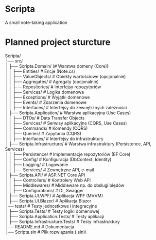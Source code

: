 # Scripta
A small note-taking application

# Planned project sturcture
Scripta/\
│── src/\
│   ├── Scripta.Domain/         (# Warstwa domeny (Core))\
│   │   ├── Entities/           # Encje (Note.cs)\
│   │   ├── ValueObjects/       # Obiekty wartościowe (opcjonalnie)\
│   │   ├── Aggregates/         # Agregaty (opcjonalnie)\
│   │   ├── Repositories/       # Interfejsy repozytoriów\
│   │   ├── Services/           # Logika domenowa\
│   │   ├── Exceptions/         # Wyjątki domenowe\
│   │   ├── Events/             # Zdarzenia domenowe\
│   │   ├── Interfaces/         # Interfejsy do zewnętrznych zależności\
│   ├── Scripta.Application/    # Warstwa aplikacyjna (Use Cases)\
│   │   ├── DTOs/               # Data Transfer Objects\
│   │   ├── Services/           # Serwisy aplikacyjne (CQRS, Use Cases)\
│   │   ├── Commands/           # Komendy (CQRS)\
│   │   ├── Queries/            # Zapytania (CQRS)\
│   │   ├── Interfaces/         # Interfejsy do infrastruktury\
│   ├── Scripta.Infrastructure/ # Warstwa infrastruktury (Persistence, API, Services)\
│   │   ├── Persistence/        # Implementacje repozytoriów (EF Core)\
│   │   ├── Config/             # Konfiguracja (DbContext, Identity)\
│   │   ├── Logging/            # Logowanie\
│   │   ├── Services/           # Zewnętrzne API, e-mail\
│   ├── Scripta.API/            # ASP.NET Core API\
│   │   ├── Controllers/        # Kontrolery Web API\
│   │   ├── Middlewares/        # Middleware np. do obsługi błędów\
│   │   ├── Configurations/     # DI, Swagger\
│   ├── Scripta.UI.WPF/         # Aplikacja WPF (MVVM)\
│   ├── Scripta.UI.Blazor/      # Aplikacja Blazor\
│── tests/                      # Testy jednostkowe i integracyjne\
│   ├── Scripta.Tests/          # Testy logiki domenowej\
│   ├── Scripta.Application.Tests/  # Testy aplikacji\
│   ├── Scripta.Infrastructure.Tests/ # Testy infrastruktury\
│── README.md                  # Dokumentacja\
│── Scripta.sln                # Plik rozwiązania (.sln)\


